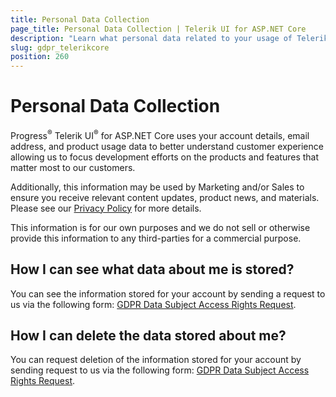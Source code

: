 ```yaml
---
title: Personal Data Collection
page_title: Personal Data Collection | Telerik UI for ASP.NET Core
description: "Learn what personal data related to your usage of Telerik UI for ASP.NET Core is collected by Progress Software Corporation and/or its affiliates."
slug: gdpr_telerikcore
position: 260
---
```


# Personal Data Collection

Progress<sup>®</sup> Telerik UI<sup>®</sup> for ASP.NET Core uses your account details, email address, and product usage data to better understand customer experience allowing us to focus development efforts on the products and features that matter most to our customers.

Additionally, this information may be used by Marketing and/or Sales to ensure you receive relevant content updates, product news, and materials. Please see our [Privacy Policy](https://www.progress.com/legal/privacy-policy) for more details.

This information is for our own purposes and we do not sell or otherwise provide this information to any third-parties for a commercial purpose.

## How I can see what data about me is stored?

You can see the information stored for your account by sending a request to us via the following form: [GDPR Data Subject Access Rights Request](https://app.onetrust.com/app/#/webform/7897e80a-b8a4-4797-883a-bdacfe1ab8e4).

## How I can delete the data stored about me?

You can request deletion of the information stored for your account by sending request to us via the following form: [GDPR Data Subject Access Rights Request](https://app.onetrust.com/app/#/webform/7897e80a-b8a4-4797-883a-bdacfe1ab8e4).
